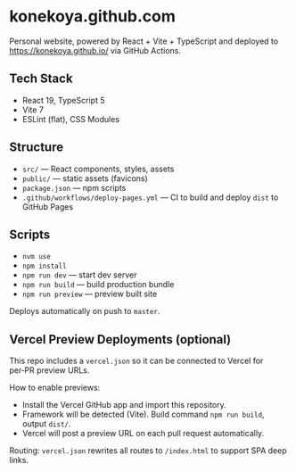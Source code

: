 # konekoya.github.com

Personal website, powered by React + Vite + TypeScript and deployed to https://konekoya.github.io/ via GitHub Actions.

## Tech Stack

- React 19, TypeScript 5
- Vite 7
- ESLint (flat), CSS Modules

## Structure

- `src/` — React components, styles, assets
- `public/` — static assets (favicons)
- `package.json` — npm scripts
- `.github/workflows/deploy-pages.yml` — CI to build and deploy `dist` to GitHub Pages

## Scripts

- `nvm use`
- `npm install`
- `npm run dev` — start dev server
- `npm run build` — build production bundle
- `npm run preview` — preview built site

Deploys automatically on push to `master`.

## Vercel Preview Deployments (optional)

This repo includes a `vercel.json` so it can be connected to Vercel for per‑PR preview URLs.

How to enable previews:
- Install the Vercel GitHub app and import this repository.
- Framework will be detected (Vite). Build command `npm run build`, output `dist/`.
- Vercel will post a preview URL on each pull request automatically.

Routing: `vercel.json` rewrites all routes to `/index.html` to support SPA deep links.
